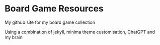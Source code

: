 # Board Game Resources

My github site for my board game collection

Using a combination of jekyll, minima theme customisation, ChatGPT and my brain